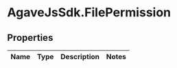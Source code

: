 # AgaveJsSdk.FilePermission

## Properties
Name | Type | Description | Notes
------------ | ------------- | ------------- | -------------


